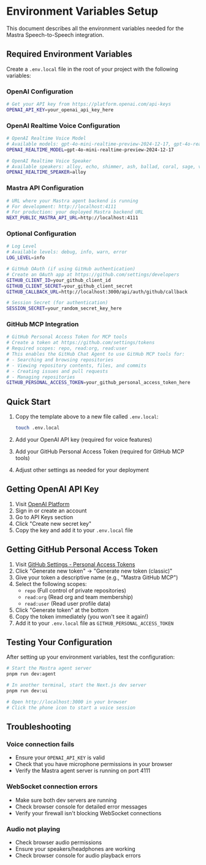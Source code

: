 # Environment Variables Setup

This document describes all the environment variables needed for the Mastra Speech-to-Speech integration.

## Required Environment Variables

Create a `.env.local` file in the root of your project with the following variables:

### OpenAI Configuration

```bash
# Get your API key from https://platform.openai.com/api-keys
OPENAI_API_KEY=your_openai_api_key_here
```

### OpenAI Realtime Voice Configuration

```bash
# OpenAI Realtime Voice Model
# Available models: gpt-4o-mini-realtime-preview-2024-12-17, gpt-4o-realtime-preview
OPENAI_REALTIME_MODEL=gpt-4o-mini-realtime-preview-2024-12-17

# OpenAI Realtime Voice Speaker
# Available speakers: alloy, echo, shimmer, ash, ballad, coral, sage, verse
OPENAI_REALTIME_SPEAKER=alloy
```

### Mastra API Configuration

```bash
# URL where your Mastra agent backend is running
# For development: http://localhost:4111
# For production: your deployed Mastra backend URL
NEXT_PUBLIC_MASTRA_API_URL=http://localhost:4111
```

### Optional Configuration

```bash
# Log Level
# Available levels: debug, info, warn, error
LOG_LEVEL=info

# GitHub OAuth (if using GitHub authentication)
# Create an OAuth app at https://github.com/settings/developers
GITHUB_CLIENT_ID=your_github_client_id
GITHUB_CLIENT_SECRET=your_github_client_secret
GITHUB_CALLBACK_URL=http://localhost:3000/api/auth/github/callback

# Session Secret (for authentication)
SESSION_SECRET=your_random_secret_key_here
```

### GitHub MCP Integration

```bash
# GitHub Personal Access Token for MCP tools
# Create a token at https://github.com/settings/tokens
# Required scopes: repo, read:org, read:user
# This enables the GitHub Chat Agent to use GitHub MCP tools for:
# - Searching and browsing repositories
# - Viewing repository contents, files, and commits
# - Creating issues and pull requests
# - Managing repositories
GITHUB_PERSONAL_ACCESS_TOKEN=your_github_personal_access_token_here
```

## Quick Start

1. Copy the template above to a new file called `.env.local`:
   ```bash
   touch .env.local
   ```

2. Add your OpenAI API key (required for voice features)

3. Add your GitHub Personal Access Token (required for GitHub MCP tools)

4. Adjust other settings as needed for your deployment

## Getting OpenAI API Key

1. Visit [OpenAI Platform](https://platform.openai.com/api-keys)
2. Sign in or create an account
3. Go to API Keys section
4. Click "Create new secret key"
5. Copy the key and add it to your `.env.local` file

## Getting GitHub Personal Access Token

1. Visit [GitHub Settings - Personal Access Tokens](https://github.com/settings/tokens)
2. Click "Generate new token" → "Generate new token (classic)"
3. Give your token a descriptive name (e.g., "Mastra GitHub MCP")
4. Select the following scopes:
   - `repo` (Full control of private repositories)
   - `read:org` (Read org and team membership)
   - `read:user` (Read user profile data)
5. Click "Generate token" at the bottom
6. Copy the token immediately (you won't see it again!)
7. Add it to your `.env.local` file as `GITHUB_PERSONAL_ACCESS_TOKEN`

## Testing Your Configuration

After setting up your environment variables, test the configuration:

```bash
# Start the Mastra agent server
pnpm run dev:agent

# In another terminal, start the Next.js dev server
pnpm run dev:ui

# Open http://localhost:3000 in your browser
# Click the phone icon to start a voice session
```

## Troubleshooting

### Voice connection fails
- Ensure your `OPENAI_API_KEY` is valid
- Check that you have microphone permissions in your browser
- Verify the Mastra agent server is running on port 4111

### WebSocket connection errors
- Make sure both dev servers are running
- Check browser console for detailed error messages
- Verify your firewall isn't blocking WebSocket connections

### Audio not playing
- Check browser audio permissions
- Ensure your speakers/headphones are working
- Check browser console for audio playback errors

